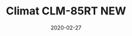---
template: SingleClimt
title: Climat CLM-85RT NEW
status: Featured / Published
date: '2020-02-27'
featuredImage: https://brincadeira.co/products/list_climt_50rt_new.png
price: Consulte um vendedor
excerpt: >-
  Teste sua pontaria e derrube uma pessoa na piscina de bolinhas, ou seja corajoso para sentar na cadeirinha e ser derrubado.


  **Alugue 4 por:** R$.1000,00.
categories:
  - category: Venda
meta:
  description: Teste sua pontaria e derrube uma pessoa na piscina de bolinhas, ou seja corajoso para sentar na cadeirinha e ser derrubado.
  noindex: false
  title: Climat CLM-85RT NEW
---